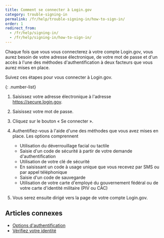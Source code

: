 ```yaml
---
title: Comment se connecter à Login.gov
category: trouble-signing-in
permalink: /fr/help/trouble-signing-in/how-to-sign-in/
order: 1
redirect_from:
  - /fr/help/signing-in/
  - /fr/help/signing-in/how-to-sign-in/
---
```

Chaque fois que vous vous connecterez à votre compte Login.gov, vous aurez besoin de votre adresse électronique, de votre mot de passe et d'un accès à l'une des méthodes d'authentification à deux facteurs que vous aurez mises en place.

Suivez ces étapes pour vous connecter à Login.gov.

{: .number-list}
1. Saisissez votre adresse électronique à l'adresse <https://secure.login.gov>.
2. Saisissez votre mot de passe.
3. Cliquez sur le bouton « Se connecter ».
4. Authentifiez-vous à l'aide d'une des méthodes que vous avez mises en place. Les options comprennent

   * Utilisation du déverrouillage facial ou tactile
   * Saisie d'un code de sécurité à partir de votre demande d'authentification
   * Utilisation de votre clé de sécurité
   * En saisissant un code à usage unique que vous recevez par SMS ou par appel téléphonique
   * Saisie d'un code de sauvegarde
   * Utilisation de votre carte d'employé du gouvernement fédéral ou de votre carte d'identité militaire (PIV ou CAC)
5. Vous serez ensuite dirigé vers la page de votre compte Login.gov.

## Articles connexes

* [Options d'authentification](/fr/help/get-started/authentication-options/)
* [Vérifiez votre identité](/fr/help/verify-your-identity/how-to-verify-your-identity/)
